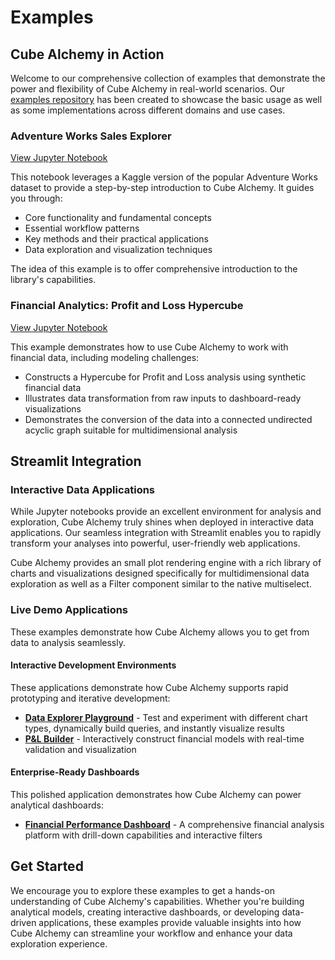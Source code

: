 # Examples

## Cube Alchemy in Action

Welcome to our comprehensive collection of examples that demonstrate the power and flexibility of Cube Alchemy in real-world scenarios. Our [examples repository](https://github.com/cube-alchemy/cube-alchemy-examples) has been created to showcase the basic usage as well as some implementations across different domains and use cases.

### Adventure Works Sales Explorer

[View Jupyter Notebook](https://github.com/cube-alchemy/cube-alchemy-examples/blob/main/kaggle/adventureworks/adventureworks%20-%20cube%20alchemy%20example.ipynb)

This notebook leverages a Kaggle version of the popular Adventure Works dataset to provide a step-by-step introduction to Cube Alchemy. It guides you through:

- Core functionality and fundamental concepts
- Essential workflow patterns
- Key methods and their practical applications
- Data exploration and visualization techniques

The idea of this example is to offer comprehensive introduction to the library's capabilities.

### Financial Analytics: Profit and Loss Hypercube

[View Jupyter Notebook](https://github.com/cube-alchemy/cube-alchemy-examples/blob/main/synthetic/pnl/example%20pnl.ipynb)

This example demonstrates how to use Cube Alchemy to work with financial data, including modeling challenges:

- Constructs a Hypercube for Profit and Loss analysis using synthetic financial data
- Illustrates data transformation from raw inputs to dashboard-ready visualizations
- Demonstrates the conversion of the data into a connected undirected acyclic graph suitable for multidimensional analysis


## Streamlit Integration

### Interactive Data Applications

While Jupyter notebooks provide an excellent environment for analysis and exploration, Cube Alchemy truly shines when deployed in interactive data applications. Our seamless integration with Streamlit enables you to rapidly transform your analyses into powerful, user-friendly web applications.

Cube Alchemy provides an small plot rendering engine with a rich library of charts and visualizations designed specifically for multidimensional data exploration as well as a Filter component similar to the native multiselect.

### Live Demo Applications

These examples demonstrate how Cube Alchemy allows you to get from data to analysis seamlessly.

#### Interactive Development Environments

These applications demonstrate how Cube Alchemy supports rapid prototyping and iterative development:

- [**Data Explorer Playground**](https://cube-alchemy-examples-emepzeemy9ayt7khx98fyo.streamlit.app/) - Test and experiment with different chart types, dynamically build queries, and instantly visualize results
- [**P&L Builder**](https://cube-alchemy-examples-profit-and-loss-builder.streamlit.app/) - Interactively construct financial models with real-time validation and visualization

#### Enterprise-Ready Dashboards

This polished application demonstrates how Cube Alchemy can power analytical dashboards:

- [**Financial Performance Dashboard**](https://cube-alchemy-examples-profit-and-loss.streamlit.app/overview) - A comprehensive financial analysis platform with drill-down capabilities and interactive filters

## Get Started

We encourage you to explore these examples to get a hands-on understanding of Cube Alchemy's capabilities. Whether you're building analytical models, creating interactive dashboards, or developing data-driven applications, these examples provide valuable insights into how Cube Alchemy can streamline your workflow and enhance your data exploration experience.

